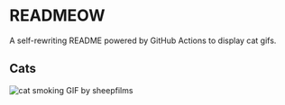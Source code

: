 # READMEOW

A self-rewriting README powered by GitHub Actions to display cat gifs.

## Cats

![cat smoking GIF by sheepfilms](https://media2.giphy.com/media/l0ExdMHUDKteztyfe/200.gif?cid=9acd02dasrwwjsa3ktialy589qkey3h21h75e02dcx9ic5ot&ep=v1_gifs_search&rid=200.gif&ct=g)
